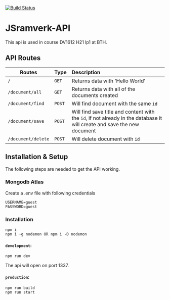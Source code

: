 [![Build Status](https://app.travis-ci.com/IdasLam/jsramverk-api.svg?branch=master)](https://app.travis-ci.com/IdasLam/jsramverk-api)

# JSramverk-API
This api is used in course DV1612 H21 lp1 at BTH.


## API Routes

| Routes    | Type    | Description           |
| ------------------ |:---------------------|:---------------------|
| `/`             |   `GET`   | Returns data with 'Hello World'|
| `/document/all` |   `GET`     | Returns data with all of the documents created |
| `/document/find` |   `POST`  | Will find document with the same `id` |
| `/document/save` |   `POST`  | Will find save title and content with the `id`, if not already in the database it will create and save the new document |
| `/document/delete` |   `POST`  | Will delete document with `id` |



## Installation & Setup
The following steps are needed to get the API working.

### Mongodb Atlas
Create a .env file with following credentials
```
USERNAME=guest
PASSWORD=guest
```

### Installation
```
npm i
npm i -g nodemon OR npm i -D nodemon
```

#### `development`:
```
npm run dev
```
The api will open on port 1337.


#### `production`:
```
npm run build
npm run start
```
